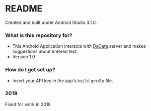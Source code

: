 # README #

Created and built under Android Studio 3.1.0.

### What is this repository for? ###

* This Android Application interacts with [DaData](https://dadata.ru/) server and makes suggestions about entered text.
* Version 1.0

### How do I get set up? ###

* Insert your API key in the app's `build.gradle` file.

### 2018

Fixed for work in 2018
